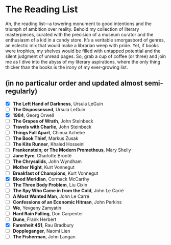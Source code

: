 # The Reading List

Ah, the reading list—a towering monument to good intentions and the triumph of ambition
over reality. Behold my collection of literary masterpieces, curated with the precision
of a museum curator and the enthusiasm of a kid in a candy store. It’s a veritable
smorgasbord of genres, an eclectic mix that would make a librarian weep with pride.
Yet, if books were trophies, my shelves would be filled with untapped potential and
the silent judgment of unread pages. So, grab a cup of coffee (or three) and join
me as I dive into the abyss of my literary aspirations, where the only thing thicker
than the books is the irony of my ever-growing list.

## (in no particalur order and updated almost semi-regularly)

* [x] **The Left Hand of Darkness**, Ursula LeGuin
* [ ] **The Dispossessed**, Ursula LeGuin
* [x] **1984**, Georg Orwell
* [ ] **The Grapes of Wrath**, John Steinbeck
* [ ] **Travels with Charlie**, John Steinbeck
* [ ] **Things Fall Apart**, Chinua Achebe
* [ ] **The Book Thief**, Markus Zusak
* [ ] **The Kite Runner**, Khaled Hosseini
* [ ] **Frankenstein; or The Modern Prometheus**, Mary Shelly
* [ ] **Jane Eyre**, Charlotte Brontë
* [ ] **The Chrysalids**, John Wyndham
* [ ] **Mother Night**, Kurt Vonnegut
* [ ] **Breakfast of Champions**, Kurt Vonnegut
* [x] **Blood Meridian**, Cormack McCarthy
* [ ] **The Three Body Problem**, Liu Cixin
* [ ] **The Spy Who Came in from the Cold**, John Le Carré
* [ ] **A Most Wanted Man**, John Le Carré
* [ ] **Confessions of an Economic Hitman**, John Perkins
* [ ] **We**, Yevgeny Zamyatin
* [ ] **Hard Rain Falling**, Don Carpenter
* [ ] **Dune**, Frank Herbert
* [x] **Farenheit 451**, Rau Bradbury
* [ ] **Doppleganger**, Naomi Lien
* [ ] **The Fisherman**, John Langan
